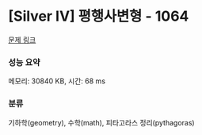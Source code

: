 # [Silver IV] 평행사변형 - 1064 

[문제 링크](https://www.acmicpc.net/problem/1064) 

### 성능 요약

메모리: 30840 KB, 시간: 68 ms

### 분류

기하학(geometry), 수학(math), 피타고라스 정리(pythagoras)

